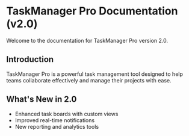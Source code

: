 # TaskManager Pro Documentation (v2.0)

Welcome to the documentation for TaskManager Pro version 2.0.

## Introduction

TaskManager Pro is a powerful task management tool designed to help teams collaborate effectively and manage their projects with ease.

## What's New in 2.0

- Enhanced task boards with custom views
- Improved real-time notifications
- New reporting and analytics tools
